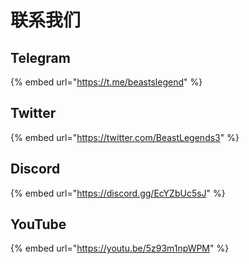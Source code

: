 # 联系我们

## Telegram

{% embed url="https://t.me/beastslegend" %}

## Twitter

{% embed url="https://twitter.com/BeastLegends3" %}

## Discord

{% embed url="https://discord.gg/EcYZbUc5sJ" %}

## YouTube

{% embed url="https://youtu.be/5z93m1npWPM" %}

